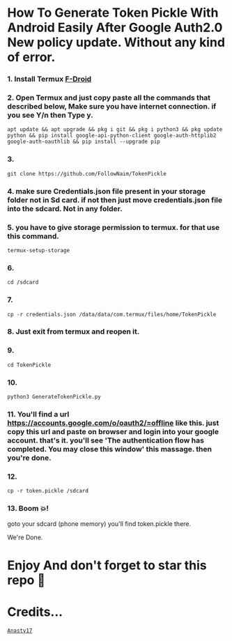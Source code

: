 # How To Generate Token Pickle With Android Easily After Google Auth2.0 New policy update. Without any kind of error.
### 1. Install Termux [F-Droid](https://f-droid.org/en/packages/com.termux/)
### 2. Open Termux and just copy paste all the commands that described below, Make sure you have internet connection. if you see Y/n then Type y.
```
apt update && apt upgrade && pkg i git && pkg i python3 && pkg update python && pip install google-api-python-client google-auth-httplib2 google-auth-oauthlib && pip install --upgrade pip
```
### 3.
```
git clone https://github.com/FollowNaim/TokenPickle
```
### 4. make sure Credentials.json file present in your storage folder not in Sd card. if not then just move credentials.json file into the sdcard. Not in any folder.
### 5. you have to give storage permission to termux. for that use this command.
```
termux-setup-storage
```
### 6. 
```
cd /sdcard
```
### 7. 
```
cp -r credentials.json /data/data/com.termux/files/home/TokenPickle
```
### 8. Just exit from termux and reopen it.
### 9.
```
cd TokenPickle
```
### 10. 
```
python3 GenerateTokenPickle.py
```
### 11. You'll find a url https://accounts.google.com/o/oauth2/=offline like this. just copy this url and paste on browser and login into your google account. that's it. you'll see 'The authentication flow has completed. You may close this window' this massage. then you're done.
### 12. 
```
cp -r token.pickle /sdcard
```
### 13. Boom 💥! 
goto your sdcard (phone memory) you'll find token.pickle there.

We're Done.
# Enjoy And don't forget to star this repo 🙂

# Credits...
[`Anasty17`](https://github.com/anasty17)

